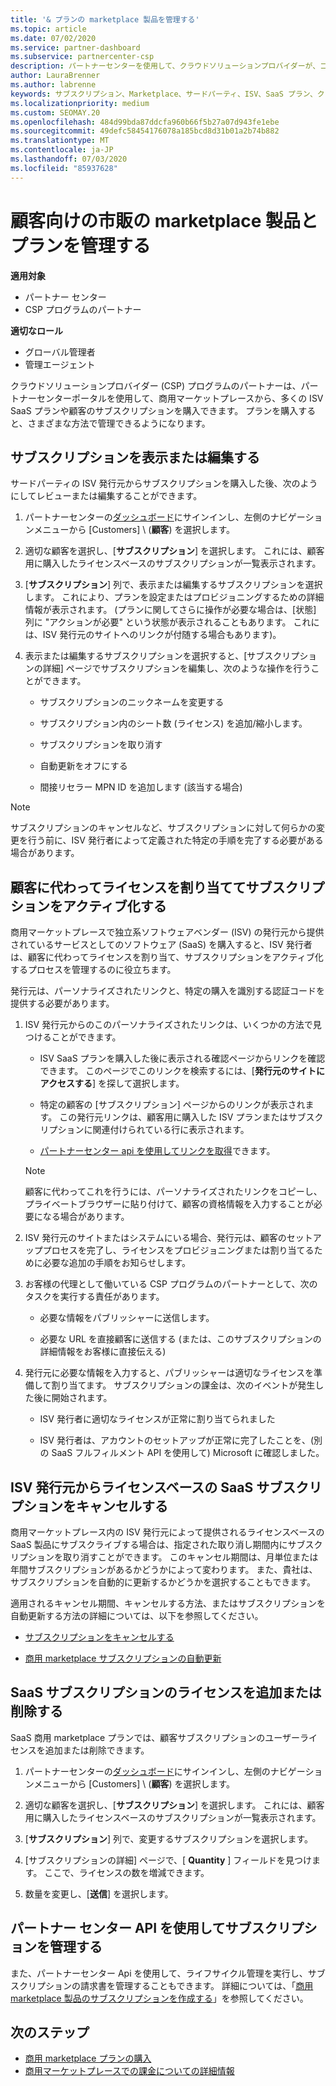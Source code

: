 ```yaml
---
title: '& プランの marketplace 製品を管理する'
ms.topic: article
ms.date: 07/02/2020
ms.service: partner-dashboard
ms.subservice: partnercenter-csp
description: パートナーセンターを使用して、クラウドソリューションプロバイダーが、コマーシャルマーケットプレースから購入したサードパーティの ISV プランを管理する方法について説明します。
author: LauraBrenner
ms.author: labrenne
keywords: サブスクリプション、Marketplace、サードパーティ、ISV、SaaS プラン、クラウドソリューションプロバイダープログラム、プランの管理、サブスクリプションの管理、ライセンスの管理、サブスクリプションの取り消し、座席、自動更新の無効化、間接リセラーの MPN ID
ms.localizationpriority: medium
ms.custom: SEOMAY.20
ms.openlocfilehash: 484d99bda87ddcfa960b66f5b27a07d943fe1ebe
ms.sourcegitcommit: 49defc58454176078a185bcd8d31b01a2b74b882
ms.translationtype: MT
ms.contentlocale: ja-JP
ms.lasthandoff: 07/03/2020
ms.locfileid: "85937628"
---
```

# <a name="manage-commercial-marketplace-products-and-offers-for-your-customers"></a>顧客向けの市販の marketplace 製品とプランを管理する

**適用対象**

- パートナー センター
- CSP プログラムのパートナー

**適切なロール**

- グローバル管理者
- 管理エージェント

クラウドソリューションプロバイダー (CSP) プログラムのパートナーは、パートナーセンターポータルを使用して、商用マーケットプレースから、多くの ISV SaaS プランや顧客のサブスクリプションを購入できます。 プランを購入すると、さまざまな方法で管理できるようになります。

## <a name="view-or-edit-a-subscription"></a>サブスクリプションを表示または編集する

サードパーティの ISV 発行元からサブスクリプションを購入した後、次のようにしてレビューまたは編集することができます。

1. パートナーセンターの[ダッシュボード](https://partner.microsoft.com/dashboard)にサインインし、左側のナビゲーションメニューから [Customers] \ (**顧客**\) を選択します。

2. 適切な顧客を選択し、[**サブスクリプション**] を選択します。 これには、顧客用に購入したライセンスベースのサブスクリプションが一覧表示されます。

3. [**サブスクリプション**] 列で、表示または編集するサブスクリプションを選択します。 これにより、プランを設定またはプロビジョニングするための詳細情報が表示されます。 (プランに関してさらに操作が必要な場合は、[状態] 列に "アクションが必要" という状態が表示されることもあります。 これには、ISV 発行元のサイトへのリンクが付随する場合もあります)。

4. 表示または編集するサブスクリプションを選択すると、[サブスクリプションの詳細] ページでサブスクリプションを編集し、次のような操作を行うことができます。

    - サブスクリプションのニックネームを変更する

    - サブスクリプション内のシート数 (ライセンス) を追加/縮小します。

    - サブスクリプションを取り消す

    - 自動更新をオフにする

    - 間接リセラー MPN ID を追加します (該当する場合)

> [!NOTE]
> サブスクリプションのキャンセルなど、サブスクリプションに対して何らかの変更を行う前に、ISV 発行者によって定義された特定の手順を完了する必要がある場合があります。

## <a name="assign-licenses-and-activate-a-subscription-on-behalf-of-a-customer"></a>顧客に代わってライセンスを割り当ててサブスクリプションをアクティブ化する

商用マーケットプレースで独立系ソフトウェアベンダー (ISV) の発行元から提供されているサービスとしてのソフトウェア (SaaS) を購入すると、ISV 発行者は、顧客に代わってライセンスを割り当て、サブスクリプションをアクティブ化するプロセスを管理するのに役立ちます。

発行元は、パーソナライズされたリンクと、特定の購入を識別する認証コードを提供する必要があります。

1. ISV 発行元からのこのパーソナライズされたリンクは、いくつかの方法で見つけることができます。

   - ISV SaaS プランを購入した後に表示される確認ページからリンクを確認できます。 このページでこのリンクを検索するには、[**発行元のサイトにアクセスする**] を探して選択します。

   - 特定の顧客の [サブスクリプション] ページからのリンクが表示されます。 この発行元リンクは、顧客用に購入した ISV プランまたはサブスクリプションに関連付けられている行に表示されます。

   - [パートナーセンター api を使用してリンクを取得](https://docs.microsoft.com/partner-center/develop/get-activation-link-by-order-line-item)できます。

   > [!NOTE]
   > 顧客に代わってこれを行うには、パーソナライズされたリンクをコピーし、プライベートブラウザーに貼り付けて、顧客の資格情報を入力することが必要になる場合があります。

2. ISV 発行元のサイトまたはシステムにいる場合、発行元は、顧客のセットアッププロセスを完了し、ライセンスをプロビジョニングまたは割り当てるために必要な追加の手順をお知らせします。

3. お客様の代理として働いている CSP プログラムのパートナーとして、次のタスクを実行する責任があります。

    - 必要な情報をパブリッシャーに送信します。

    - 必要な URL を直接顧客に送信する (または、このサブスクリプションの詳細情報をお客様に直接伝える)

4. 発行元に必要な情報を入力すると、パブリッシャーは適切なライセンスを準備して割り当てます。 サブスクリプションの課金は、次のイベントが発生した後に開始されます。

    - ISV 発行者に適切なライセンスが正常に割り当てられました

    - ISV 発行者は、アカウントのセットアップが正常に完了したことを、(別の SaaS フルフィルメント API を使用して) Microsoft に確認しました。

## <a name="cancel-a-license-based-saas-subscription-from-an-isv-publisher"></a>ISV 発行元からライセンスベースの SaaS サブスクリプションをキャンセルする

商用マーケットプレース内の ISV 発行元によって提供されるライセンスベースの SaaS 製品にサブスクライブする場合は、指定された取り消し期間内にサブスクリプションを取り消すことができます。 このキャンセル期間は、月単位または年間サブスクリプションがあるかどうかによって変わります。 また、貴社は、サブスクリプションを自動的に更新するかどうかを選択することもできます。

適用されるキャンセル期間、キャンセルする方法、またはサブスクリプションを自動更新する方法の詳細については、以下を参照してください。

- [サブスクリプションをキャンセルする](create-a-new-subscription.md#cancel-a-subscription)

- [商用 marketplace サブスクリプションの自動更新](create-a-new-subscription.md#choose-whether-to-automatically-renew-a-commercial-marketplace-subscription)

## <a name="add-or-remove-licenses-for-a-saas-subscription"></a>SaaS サブスクリプションのライセンスを追加または削除する

SaaS 商用 marketplace プランでは、顧客サブスクリプションのユーザーライセンスを追加または削除できます。

1. パートナーセンターの[ダッシュボード](https://partner.microsoft.com/dashboard)にサインインし、左側のナビゲーションメニューから [Customers] \ (**顧客**\) を選択します。

2. 適切な顧客を選択し、[**サブスクリプション**] を選択します。 これには、顧客用に購入したライセンスベースのサブスクリプションが一覧表示されます。

3. [**サブスクリプション**] 列で、変更するサブスクリプションを選択します。

4. [サブスクリプションの詳細] ページで、[ **Quantity** ] フィールドを見つけます。 ここで、ライセンスの数を増減できます。

5. 数量を変更し、[**送信**] を選択します。

## <a name="manage-subscriptions-using-partner-center-apis"></a>パートナー センター API を使用してサブスクリプションを管理する

また、パートナーセンター Api を使用して、ライフサイクル管理を実行し、サブスクリプションの請求書を管理することもできます。 詳細については、「[商用 marketplace 製品のサブスクリプションを作成する](https://docs.microsoft.com/partner-center/develop/create-subscription-azure-marketplace-products)」を参照してください。

## <a name="next-steps"></a>次のステップ

- [商用 marketplace プランの購入](csp-commercial-marketplace-purchase.md)
- [商用マーケットプレースでの課金についての詳細情報](csp-commercial-marketplace-billing.md)